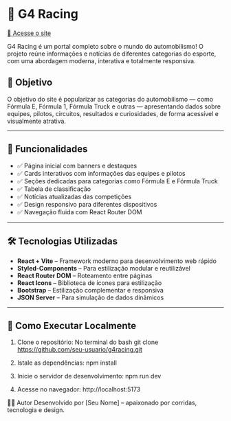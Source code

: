 # 🏁 G4 Racing

[🔗 Acesse o site](https://g4racing.netlify.app/)

G4 Racing é um portal completo sobre o mundo do automobilismo! O projeto reúne informações e notícias de diferentes categorias do esporte, com uma abordagem moderna, interativa e totalmente responsiva.

## 🚗 Objetivo

O objetivo do site é popularizar as categorias do automobilismo — como Fórmula E, Fórmula 1, Fórmula Truck e outras — apresentando dados sobre equipes, pilotos, circuitos, resultados e curiosidades, de forma acessível e visualmente atrativa.

---

## 🧩 Funcionalidades

- ✅ Página inicial com banners e destaques
- ✅ Cards interativos com informações das equipes e pilotos
- ✅ Seções dedicadas para categorias como Fórmula E e Fórmula Truck
- ✅ Tabela de classificação
- ✅ Notícias atualizadas das competições
- ✅ Design responsivo para diferentes dispositivos
- ✅ Navegação fluida com React Router DOM

---

## 🛠️ Tecnologias Utilizadas

- **React + Vite** – Framework moderno para desenvolvimento web rápido
- **Styled-Components** – Para estilização modular e reutilizável
- **React Router DOM** – Roteamento entre páginas
- **React Icons** – Biblioteca de ícones para estilização
- **Bootstrap** – Estilização complementar e responsiva
- **JSON Server** – Para simulação de dados dinâmicos

---

## 🚀 Como Executar Localmente

1. Clone o repositório:
No terminal do bash
git clone https://github.com/seu-usuario/g4racing.git

3. Istale as dependências:
npm install

4. Inicie o servidor de desenvolvimento:
npm run dev

5. Acesse no navegador:
http://localhost:5173

🙋‍♂️ Autor
Desenvolvido por [Seu Nome] – apaixonado por corridas, tecnologia e design.
